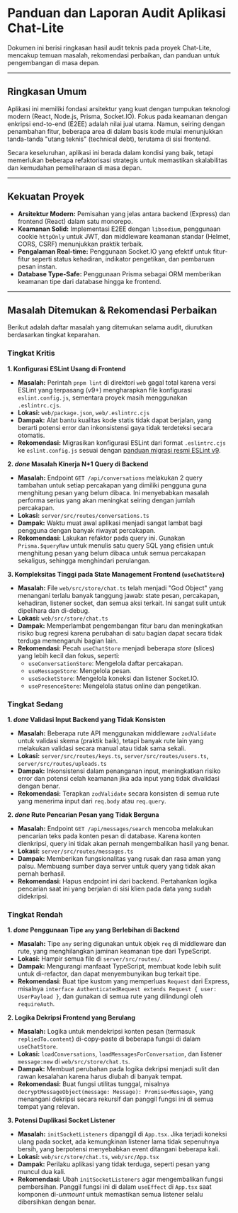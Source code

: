 # Panduan dan Laporan Audit Aplikasi Chat-Lite

Dokumen ini berisi ringkasan hasil audit teknis pada proyek Chat-Lite, mencakup temuan masalah, rekomendasi perbaikan, dan panduan untuk pengembangan di masa depan.

---

## Ringkasan Umum

Aplikasi ini memiliki fondasi arsitektur yang kuat dengan tumpukan teknologi modern (React, Node.js, Prisma, Socket.IO). Fokus pada keamanan dengan enkripsi end-to-end (E2EE) adalah nilai jual utama. Namun, seiring dengan penambahan fitur, beberapa area di dalam basis kode mulai menunjukkan tanda-tanda "utang teknis" (technical debt), terutama di sisi frontend.

Secara keseluruhan, aplikasi ini berada dalam kondisi yang baik, tetapi memerlukan beberapa refaktorisasi strategis untuk memastikan skalabilitas dan kemudahan pemeliharaan di masa depan.

---

## Kekuatan Proyek

- **Arsitektur Modern:** Pemisahan yang jelas antara backend (Express) dan frontend (React) dalam satu monorepo.
- **Keamanan Solid:** Implementasi E2EE dengan `libsodium`, penggunaan cookie `httpOnly` untuk JWT, dan middleware keamanan standar (Helmet, CORS, CSRF) menunjukkan praktik terbaik.
- **Pengalaman Real-time:** Penggunaan Socket.IO yang efektif untuk fitur-fitur seperti status kehadiran, indikator pengetikan, dan pembaruan pesan instan.
- **Database Type-Safe:** Penggunaan Prisma sebagai ORM memberikan keamanan tipe dari database hingga ke frontend.

---

## Masalah Ditemukan & Rekomendasi Perbaikan

Berikut adalah daftar masalah yang ditemukan selama audit, diurutkan berdasarkan tingkat keparahan.

### Tingkat Kritis

**1. Konfigurasi ESLint Usang di Frontend**
- **Masalah:** Perintah `pnpm lint` di direktori `web` gagal total karena versi ESLint yang terpasang (v9+) mengharapkan file konfigurasi `eslint.config.js`, sementara proyek masih menggunakan `.eslintrc.cjs`.
- **Lokasi:** `web/package.json`, `web/.eslintrc.cjs`
- **Dampak:** Alat bantu kualitas kode statis tidak dapat berjalan, yang berarti potensi error dan inkonsistensi gaya tidak terdeteksi secara otomatis.
- **Rekomendasi:** Migrasikan konfigurasi ESLint dari format `.eslintrc.cjs` ke `eslint.config.js` sesuai dengan [panduan migrasi resmi ESLint v9](https://eslint.org/docs/latest/use/configure/migration-guide).

**2. *done* Masalah Kinerja N+1 Query di Backend**
- **Masalah:** Endpoint `GET /api/conversations` melakukan 2 query tambahan untuk setiap percakapan yang dimiliki pengguna guna menghitung pesan yang belum dibaca. Ini menyebabkan masalah performa serius yang akan meningkat seiring dengan jumlah percakapan.
- **Lokasi:** `server/src/routes/conversations.ts`
- **Dampak:** Waktu muat awal aplikasi menjadi sangat lambat bagi pengguna dengan banyak riwayat percakapan.
- **Rekomendasi:** Lakukan refaktor pada query ini. Gunakan `Prisma.$queryRaw` untuk menulis satu query SQL yang efisien untuk menghitung pesan yang belum dibaca untuk semua percakapan sekaligus, sehingga menghindari perulangan.

**3. Kompleksitas Tinggi pada State Management Frontend (`useChatStore`)**
- **Masalah:** File `web/src/store/chat.ts` telah menjadi "God Object" yang menangani terlalu banyak tanggung jawab: state pesan, percakapan, kehadiran, listener socket, dan semua aksi terkait. Ini sangat sulit untuk dipelihara dan di-debug.
- **Lokasi:** `web/src/store/chat.ts`
- **Dampak:** Memperlambat pengembangan fitur baru dan meningkatkan risiko bug regresi karena perubahan di satu bagian dapat secara tidak terduga memengaruhi bagian lain.
- **Rekomendasi:** Pecah `useChatStore` menjadi beberapa *store* (slices) yang lebih kecil dan fokus, seperti:
  - `useConversationStore`: Mengelola daftar percakapan.
  - `useMessageStore`: Mengelola pesan.
  - `useSocketStore`: Mengelola koneksi dan listener Socket.IO.
  - `usePresenceStore`: Mengelola status online dan pengetikan.

### Tingkat Sedang

**1. *done* Validasi Input Backend yang Tidak Konsisten**
- **Masalah:** Beberapa rute API menggunakan middleware `zodValidate` untuk validasi skema (praktik baik), tetapi banyak rute lain yang melakukan validasi secara manual atau tidak sama sekali.
- **Lokasi:** `server/src/routes/keys.ts`, `server/src/routes/users.ts`, `server/src/routes/uploads.ts`
- **Dampak:** Inkonsistensi dalam penanganan input, meningkatkan risiko error dan potensi celah keamanan jika ada input yang tidak divalidasi dengan benar.
- **Rekomendasi:** Terapkan `zodValidate` secara konsisten di semua rute yang menerima input dari `req.body` atau `req.query`.

**2. *done* Rute Pencarian Pesan yang Tidak Berguna**
- **Masalah:** Endpoint `GET /api/messages/search` mencoba melakukan pencarian teks pada konten pesan di database. Karena konten dienkripsi, query ini tidak akan pernah mengembalikan hasil yang benar.
- **Lokasi:** `server/src/routes/messages.ts`
- **Dampak:** Memberikan fungsionalitas yang rusak dan rasa aman yang palsu. Membuang sumber daya server untuk query yang tidak akan pernah berhasil.
- **Rekomendasi:** Hapus endpoint ini dari backend. Pertahankan logika pencarian saat ini yang berjalan di sisi klien pada data yang sudah didekripsi.

### Tingkat Rendah

**1. *done* Penggunaan Tipe `any` yang Berlebihan di Backend**
- **Masalah:** Tipe `any` sering digunakan untuk objek `req` di middleware dan rute, yang menghilangkan jaminan keamanan tipe dari TypeScript.
- **Lokasi:** Hampir semua file di `server/src/routes/`.
- **Dampak:** Mengurangi manfaaat TypeScript, membuat kode lebih sulit untuk di-refactor, dan dapat menyembunyikan bug terkait tipe.
- **Rekomendasi:** Buat tipe kustom yang memperluas `Request` dari Express, misalnya `interface AuthenticatedRequest extends Request { user: UserPayload }`, dan gunakan di semua rute yang dilindungi oleh `requireAuth`.

**2. Logika Dekripsi Frontend yang Berulang**
- **Masalah:** Logika untuk mendekripsi konten pesan (termasuk `repliedTo.content`) di-copy-paste di beberapa fungsi di dalam `useChatStore`.
- **Lokasi:** `loadConversations`, `loadMessagesForConversation`, dan listener `message:new` di `web/src/store/chat.ts`.
- **Dampak:** Membuat perubahan pada logika dekripsi menjadi sulit dan rawan kesalahan karena harus diubah di banyak tempat.
- **Rekomendasi:** Buat fungsi utilitas tunggal, misalnya `decryptMessageObject(message: Message): Promise<Message>`, yang menangani dekripsi secara rekursif dan panggil fungsi ini di semua tempat yang relevan.

**3. Potensi Duplikasi Socket Listener**
- **Masalah:** `initSocketListeners` dipanggil di `App.tsx`. Jika terjadi koneksi ulang pada socket, ada kemungkinan listener lama tidak sepenuhnya bersih, yang berpotensi menyebabkan event ditangani beberapa kali.
- **Lokasi:** `web/src/store/chat.ts`, `web/src/App.tsx`
- **Dampak:** Perilaku aplikasi yang tidak terduga, seperti pesan yang muncul dua kali.
- **Rekomendasi:** Ubah `initSocketListeners` agar mengembalikan fungsi pembersihan. Panggil fungsi ini di dalam `useEffect` di `App.tsx` saat komponen di-*unmount* untuk memastikan semua listener selalu dibersihkan dengan benar.
